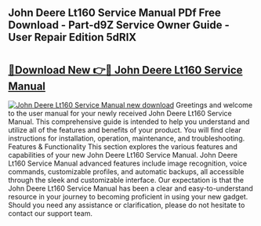 ## John Deere Lt160 Service Manual PDf Free Download - Part-d9Z Service Owner Guide - User Repair Edition 5dRIX

# <h2><a href="http://bc93350.oget.top/?id=John+Deere+Lt160+Service+Manual">🔗Download New 👉🔴 John Deere Lt160 Service Manual</a></h2>

[![John Deere Lt160 Service Manual new download](https://i.imgur.com/5g1atiW.png)](http://bc93350.oget.top/?id=John+Deere+Lt160+Service+Manual)
Greetings and welcome to the user manual for your newly received John Deere Lt160 Service Manual. This comprehensive guide is intended to help you understand and utilize all of the features and benefits of your product. You will find clear instructions for installation, operation, maintenance, and troubleshooting. Features & Functionality This section explores the various features and capabilities of your new John Deere Lt160 Service Manual. John Deere Lt160 Service Manual advanced features include image recognition, voice commands, customizable profiles, and automatic backups, all accessible through the sleek and customizable interface. Our expectation is that the John Deere Lt160 Service Manual has been a clear and easy-to-understand resource in your journey to becoming proficient in using your new gadget. Should you need any assistance or clarification, please do not hesitate to contact our support team.
